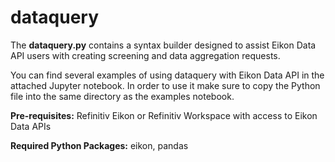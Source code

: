 # dataquery
The <b>dataquery.py</b> contains a syntax builder designed to assist Eikon Data API users with creating screening and data aggregation requests.

You can find several examples of using dataquery with Eikon Data API in the attached Jupyter notebook. In order to use it make sure to copy the Python file into the same directory as the examples notebook.

<b>Pre-requisites:</b>
Refinitiv Eikon or Refinitiv Workspace with access to Eikon Data APIs

<b>Required Python Packages:</b> eikon, pandas

